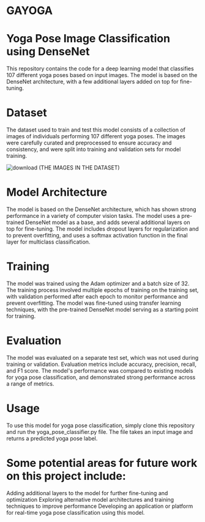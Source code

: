 # GAYOGA

# Yoga Pose Image Classification using DenseNet

This repository contains the code for a deep learning model that classifies 107 different yoga poses based on input images. The model is based on the DenseNet architecture, with a few additional layers added on top for fine-tuning.

# Dataset

The dataset used to train and test this model consists of a collection of images of individuals performing 107 different yoga poses. The images were carefully curated and preprocessed to ensure accuracy and consistency, and were split into training and validation sets for model training.


![download](https://user-images.githubusercontent.com/102585626/236802689-6aa1ffe4-97c0-4e63-b4f5-378baa8f69a9.png)
(THE IMAGES IN THE DATASET)


# Model Architecture

The model is based on the DenseNet architecture, which has shown strong performance in a variety of computer vision tasks. The model uses a pre-trained DenseNet model as a base, and adds several additional layers on top for fine-tuning. The model includes dropout layers for regularization and to prevent overfitting, and uses a softmax activation function in the final layer for multiclass classification.

# Training

The model was trained using the Adam optimizer and a batch size of 32. The training process involved multiple epochs of training on the training set, with validation performed after each epoch to monitor performance and prevent overfitting. The model was fine-tuned using transfer learning techniques, with the pre-trained DenseNet model serving as a starting point for training.

# Evaluation

The model was evaluated on a separate test set, which was not used during training or validation. Evaluation metrics include accuracy, precision, recall, and F1 score. The model's performance was compared to existing models for yoga pose classification, and demonstrated strong performance across a range of metrics.

# Usage

To use this model for yoga pose classification, simply clone this repository and run the yoga_pose_classifier.py file. The file takes an input image and returns a predicted yoga pose label.

# Some potential areas for future work on this project include:

Adding additional layers to the model for further fine-tuning and optimization
Exploring alternative model architectures and training techniques to improve performance
Developing an application or platform for real-time yoga pose classification using this model.
